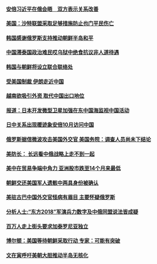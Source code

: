 #### [安倍习近平在俄会晤　双方表示关系改善](../pages/z__yoerrvp/4568640.md) 

#### [美国：沙特联盟采取足够措施防止也门平民伤亡](../pages/z__yoerrvp/4568630.md) 

#### [韩国感谢俄罗斯支持推动朝鲜半岛和平](../pages/z__yoerrvp/4568609.md) 

#### [中国滞泰国政治难民哎乌狱中绝食抗议非人道待遇 ](../pages/z__yoerrvp/4568582.md) 

#### [韩国与朝鲜将设立联合联络处 ](../pages/z__yoerrvp/4568364.md) 

#### [受美国制裁 伊朗走近中国](../pages/z__yoerrvp/4568323.md) 

#### [越南欲吸引外资 取代中国出口地位 ](../pages/z__yoerrvp/4568312.md) 

#### [报道：日本开发微型卫星加强在东中国海监视中国活动 ](../pages/z__yoerrvp/4568097.md) 

#### [日中关系出现暖迹象安倍10月访问中国](../pages/z__yoerrvp/4568084.md) 

#### [俄罗斯据信微波攻击美国外交官 美国务院：调查人员尚未下结论](../pages/z__yoerrvp/4568083.md) 

#### [美防长： 长远看中俄战略上走不到一起 ](../pages/z__yoerrvp/4568082.md) 

#### [美中在贸易争端中角力 亚洲股市跌至14个月来最低](../pages/z__yoerrvp/4568064.md) 

#### [朝鲜交还美国军人遗骸中两具身份被确认](../pages/z__yoerrvp/4568029.md) 

#### [美驻古巴中国外交官怪病有眉目 主要怀疑俄罗斯 ](../pages/z__yoerrvp/4567965.md) 

#### [分析人士:“东方2018”军演兵力数字及中俄同盟说法皆成疑](../pages/z__yoerrvp/4567429.md) 

#### [百万人走上街头要求加泰罗尼亚独立](../pages/z__yoerrvp/4567278.md) 

#### [博尔顿：美国等待朝鲜采取行动 专家：可能有突破](../pages/z__yoerrvp/4567166.md) 

#### [文在寅呼吁美朝大胆推动半岛无核化](../pages/z__yoerrvp/4567114.md) 

